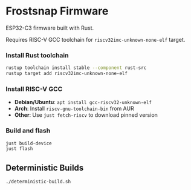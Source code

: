 # Frostsnap Firmware

ESP32-C3 firmware built with Rust.

Requires RISC-V GCC toolchain for `riscv32imc-unknown-none-elf` target.

### Install Rust toolchain

```bash
rustup toolchain install stable --component rust-src
rustup target add riscv32imc-unknown-none-elf
```

### Install RISC-V GCC

- **Debian/Ubuntu**: `apt install gcc-riscv32-unknown-elf`
- **Arch**: Install `riscv-gnu-toolchain-bin` from AUR
- **Other**: Use `just fetch-riscv` to download pinned version

### Build and flash

```bash
just build-device 
just flash
```

## Deterministic Builds

```bash
./deterministic-build.sh
```
